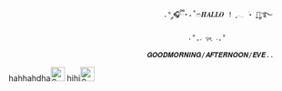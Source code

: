 
                                          .° ༘🎧ྀི⋆₊˚ෆ𝑯𝑨𝑳𝑳𝑶 ! ִֶָ𓂃 ࣪˖ ִֶָ🐇་༘࿐                 
          
                                                ⋅˚₊‧ ୨ৎ ‧₊˚ 
      
                                      𝑮𝑶𝑶𝑫𝑴𝑶𝑹𝑵𝑰𝑵𝑮/𝑨𝑭𝑻𝑬𝑹𝑵𝑶𝑶𝑵/𝑬𝑽𝑬..



hahhahdha<img width="25" alt="Screenshot 2025-04-13 at 4 27 22 PM" src="https://github.com/user-attachments/assets/ed82e4e1-9f95-4953-886d-ce81012851bb" />            hihi<img width="25" alt="Screenshot 2025-04-13 at 4 27 22 PM" src="https://github.com/user-attachments/assets/467421c5-3c61-4e70-920c-723e2f2a1ee7" />


